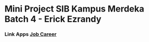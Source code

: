 # Mini Project SIB Kampus Merdeka Batch 4 - Erick Ezrandy

### Link Apps [Job Career](https://job-career.vercel.app/)